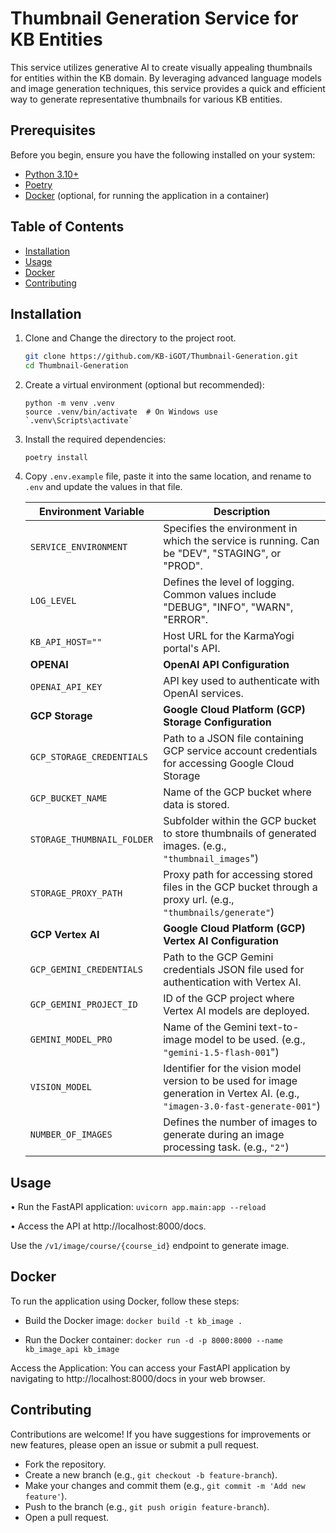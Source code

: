 # Thumbnail Generation Service for KB Entities

This service utilizes generative AI to create visually appealing thumbnails for entities within the KB domain. By leveraging advanced language models and image generation techniques, this service provides a quick and efficient way to generate representative thumbnails for various KB entities.

## Prerequisites

Before you begin, ensure you have the following installed on your system:

- [Python 3.10+](https://www.python.org/downloads/)
- [Poetry](https://python-poetry.org/docs/#installation)
- [Docker](https://www.docker.com/get-started) (optional, for running the application in a container)


## Table of Contents

- [Installation](#installation)
- [Usage](#usage)
- [Docker](#docker)
- [Contributing](#contributing)


## Installation

1. Clone and Change the directory to the project root.

   ```bash
   git clone https://github.com/KB-iGOT/Thumbnail-Generation.git
   cd Thumbnail-Generation
   ```

2. Create a virtual environment (optional but recommended):
    ```
    python -m venv .venv
    source .venv/bin/activate  # On Windows use `.venv\Scripts\activate`
    ```

3. Install the required dependencies:
    ```
    poetry install
    ```

4. Copy `.env.example` file, paste it into the same location, and rename to `.env` and update the values in that file.

    | **Environment Variable**          | **Description** |
    |-----------------------------------|-------------------------------------------------------------------------------------------------------|
    | `SERVICE_ENVIRONMENT`       | Specifies the environment in which the service is running. Can be "DEV", "STAGING", or "PROD".         |
    | `LOG_LEVEL`           | Defines the level of logging. Common values include "DEBUG", "INFO", "WARN", "ERROR".                 |
    | `KB_API_HOST=""` | Host URL for the KarmaYogi portal's API.                                                              |
    | **OPENAI**                        | **OpenAI API Configuration**                                                                           |
    | `OPENAI_API_KEY`               | API key used to authenticate with OpenAI services.                                                     |
    | **GCP Storage**                   | **Google Cloud Platform (GCP) Storage Configuration**                                                  |
    | `GCP_STORAGE_CREDENTIALS`      | Path to a JSON file containing GCP service account credentials for accessing Google Cloud Storage                               |
    | `GCP_BUCKET_NAME`              | Name of the GCP bucket where data is stored.                                                           |
    | `STORAGE_THUMBNAIL_FOLDER`     | Subfolder within the GCP bucket to store thumbnails of generated images. (e.g., `"thumbnail_images`")                                      |
    | `STORAGE_PROXY_PATH`           | Proxy path for accessing stored files in the GCP bucket through a proxy url. (e.g., `"thumbnails/generate"`)                                          |
    | **GCP Vertex AI**                 | **Google Cloud Platform (GCP) Vertex AI Configuration**                                                |
    | `GCP_GEMINI_CREDENTIALS`       | Path to the GCP Gemini credentials JSON file used for authentication with Vertex AI.                   |
    | `GCP_GEMINI_PROJECT_ID`        | ID of the GCP project where Vertex AI models are deployed.                                |
    | `GEMINI_MODEL_PRO` | Name of the Gemini text-to-image model to be used. (e.g., `"gemini-1.5-flash-001`")                         |
    | `VISION_MODEL` | Identifier for the vision model version to be used for image generation in Vertex AI. (e.g., `"imagen-3.0-fast-generate-001"`)              |
    | `NUMBER_OF_IMAGES`            | Defines the number of images to generate during an image processing task. (e.g., `"2"`)                             |


## Usage

• Run the FastAPI application:
`uvicorn app.main:app --reload`

• Access the API at http://localhost:8000/docs.

Use the `/v1/image/course/{course_id}` endpoint to generate image.


## Docker

To run the application using Docker, follow these steps:

- Build the Docker image: `docker build -t kb_image .`

- Run the Docker container: `docker run -d -p 8000:8000 --name kb_image_api kb_image`

Access the Application: You can access your FastAPI application by navigating to http://localhost:8000/docs in your web browser.

## Contributing

Contributions are welcome! If you have suggestions for improvements or new features, please open an issue or submit a pull request.

- Fork the repository.
- Create a new branch (e.g., `git checkout -b feature-branch`).
- Make your changes and commit them (e.g., `git commit -m 'Add new feature'`).
- Push to the branch (e.g., `git push origin feature-branch`).
- Open a pull request.